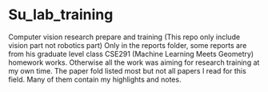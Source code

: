 # Su_lab_training
Computer vision research prepare and training (This repo only include vision part not robotics part)
Only in the reports folder, some reports are from his graduate level class CSE291 (Machine Learning Meets Geometry) homework works. Otherwise all the work was aiming for research training at my own time. 
The paper fold listed most but not all papers I read for this field. Many of them contain my highlights and notes. 
